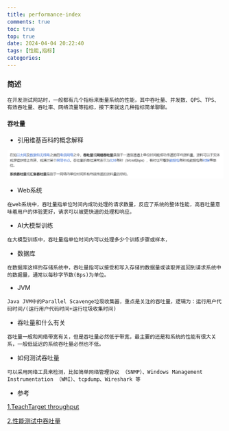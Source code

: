 ```yaml
---
title: performance-index
comments: true
toc: true
top: true
date: 2024-04-04 20:22:40
tags: [性能,指标]
categories:
---
```


### 简述
```
在开发测试网站时，一般都有几个指标来衡量系统的性能，其中吞吐量、并发数、QPS、TPS、有效吞吐量、吞吐率、网络流量等指标，接下来就这几种指标简单聊聊。
```

#### 吞吐量

* 引用维基百科的概念解释

![alt text](../img/performance/image.png)

* Web系统
```
在web系统中，吞吐量指单位时间内成功处理的请求数量，反应了系统的整体性能，高吞吐量意味着用户的体验更好，请求可以被更快速的处理和响应。
```
* AI大模型训练

```
在大模型训练中，吞吐量指单位时间内可以处理多少个训练步骤或样本，
```
* 数据库

```
在数据库这样的存储系统中，吞吐量指可以接受和写入存储的数据量或读取并返回到请求系统中的数据量，通常以每秒字节数(Bps)为单位。
```
* JVM

```
Java JVM中的Parallel Scavenge垃圾收集器，重点是关注的吞吐量，逻辑为：运行用户代码时间/(运行用户代码时间+运行垃圾收集时间)
```

* 吞吐量和什么有关
```
吞吐量一般和网络带宽有关，但是吞吐量必然低于带宽，最主要的还是和系统的性能有很大关系，一般低延迟的系统吞吐量必然也不低。
```
* 如何测试吞吐量

```
可以采用网络工具来检测，比如简单网络管理协议 （SNMP）、Windows Management Instrumentation （WMI）、tcpdump、Wireshark 等
```
* 参考

[1.TeachTarget throughput](https://www.techtarget.com/searchnetworking/definition/throughput)

[2.性能测试中吞吐量](https://aiops.com/news/post/33883.html)